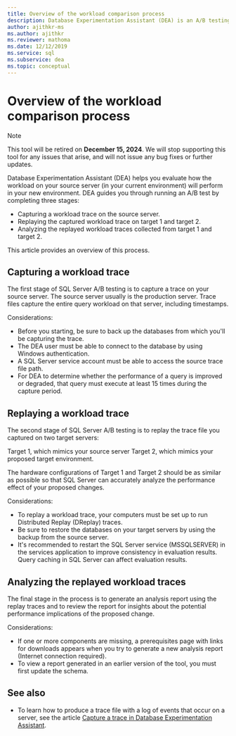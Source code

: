 ```yaml
---
title: Overview of the workload comparison process
description: Database Experimentation Assistant (DEA) is an A/B testing solution for changes in SQL Server environments, such as upgrades or new indexes.
author: ajithkr-ms
ms.author: ajithkr
ms.reviewer: mathoma
ms.date: 12/12/2019
ms.service: sql
ms.subservice: dea
ms.topic: conceptual
---
```


# Overview of the workload comparison process

> [!NOTE]  
> This tool will be retired on **December 15, 2024**. We will stop supporting this tool for any issues that arise, and will not issue any bug fixes or further updates.

Database Experimentation Assistant (DEA) helps you evaluate how the workload on your source server (in your current environment) will perform in your new environment. DEA guides you through running an A/B test by completing three stages:

- Capturing a workload trace on the source server.
- Replaying the captured workload trace on target 1 and target 2.
- Analyzing the replayed workload traces collected from target 1 and target 2.

This article provides an overview of this process.

## Capturing a workload trace

The first stage of SQL Server A/B testing is to capture a trace on your source server. The source server usually is the production server. Trace files capture the entire query workload on that server, including timestamps.

Considerations:

- Before you starting, be sure to back up the databases from which you'll be capturing the trace.
- The DEA user must be able to connect to the database by using Windows authentication.
- A SQL Server service account must be able to access the source trace file path.
- For DEA to determine whether the performance of a query is improved or degraded, that query must execute at least 15 times during the capture period.

## Replaying a workload trace

The second stage of SQL Server A/B testing is to replay the trace file you captured on two target servers:

Target 1, which mimics your source server
Target 2, which mimics your proposed target environment.

The hardware configurations of Target 1 and Target 2 should be as similar as possible so that SQL Server can accurately analyze the performance effect of your proposed changes.

Considerations:

- To replay a workload trace, your computers must be set up to run Distributed Replay (DReplay) traces.
- Be sure to restore the databases on your target servers by using the backup from the source server.
- It's recommended to restart the SQL Server service (MSSQLSERVER) in the services application to improve consistency in evaluation results. Query caching in SQL Server can affect evaluation results.

## Analyzing the replayed workload traces

The final stage in the process is to generate an analysis report using the replay traces and to review the report for insights about the potential performance implications of the proposed change.

Considerations:

- If one or more components are missing, a prerequisites page with links for downloads appears when you try to generate a new analysis report (Internet connection required).
- To view a report generated in an earlier version of the tool, you must first update the schema.

## See also

- To learn how to produce a trace file with a log of events that occur on a server, see the article [Capture a trace in Database Experimentation Assistant](database-experimentation-assistant-capture-trace.md).

